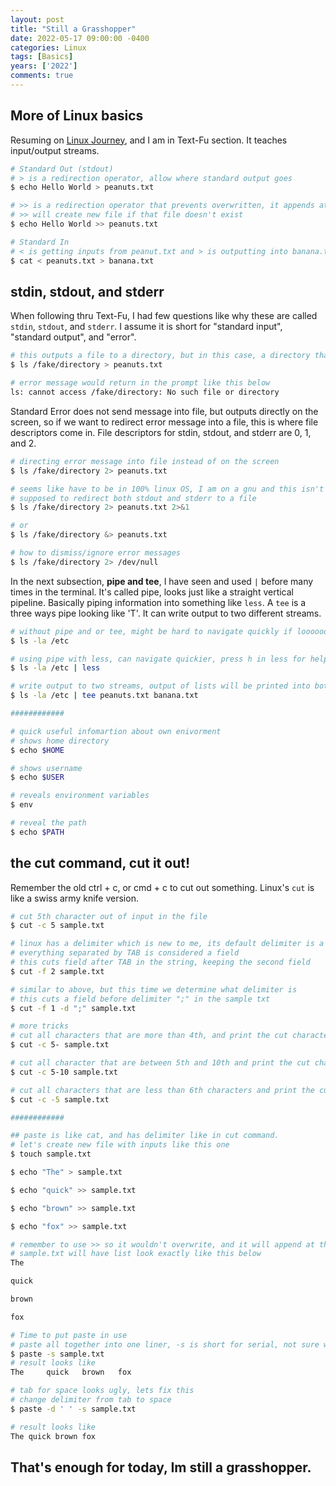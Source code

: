 ```yaml
---
layout: post
title: "Still a Grasshopper"
date: 2022-05-17 09:00:00 -0400
categories: Linux
tags: [Basics]
years: ['2022']
comments: true
---
```


## More of Linux basics

Resuming on [Linux Journey][Linux Journey], and I am in Text-Fu section. It teaches input/output streams. 

```bash
# Standard Out (stdout)
# > is a redirection operator, allow where standard output goes
$ echo Hello World > peanuts.txt

# >> is a redirection operator that prevents overwritten, it appends at end of the file
# >> will create new file if that file doesn't exist
$ echo Hello World >> peanuts.txt

# Standard In
# < is getting inputs from peanut.txt and > is outputting into banana.txt
$ cat < peanuts.txt > banana.txt

```

## stdin, stdout, and stderr

When following thru Text-Fu, I had few questions like why these are called `stdin`, `stdout`, and `stderr`. I assume it is short for "standard input", "standard output", and "error".

```bash
# this outputs a file to a directory, but in this case, a directory that doesn't exist
$ ls /fake/directory > peanuts.txt

# error message would return in the prompt like this below
ls: cannot access /fake/directory: No such file or directory

```

Standard Error does not send message into file, but outputs directly on the screen, so if we want to redirect error message into a file, this is where file descriptors come in. File descriptors for stdin, stdout, and stderr are 0, 1, and 2. 

```bash
# directing error message into file instead of on the screen
$ ls /fake/directory 2> peanuts.txt

# seems like have to be in 100% linux OS, I am on a gnu and this isn't working for me
# supposed to redirect both stdout and stderr to a file
$ ls /fake/directory 2> peanuts.txt 2>&1

# or 
$ ls /fake/directory &> peanuts.txt

# how to dismiss/ignore error messages
$ ls /fake/directory 2> /dev/null
```

In the next subsection, **pipe and tee**,  I have seen and used `|` before many times in the terminal. It's called pipe, looks just like a straight vertical pipeline. Basically piping information into something like `less`. A `tee` is a three ways pipe looking like 'T'. It can write output to two different streams.

```bash
# without pipe and or tee, might be hard to navigate quickly if loooooong list
$ ls -la /etc

# using pipe with less, can navigate quickier, press h in less for help
$ ls -la /etc | less

# write output to two streams, output of lists will be printed into both files. 
$ ls -la /etc | tee peanuts.txt banana.txt

############

# quick useful infomartion about own enivorment
# shows home directory
$ echo $HOME

# shows username
$ echo $USER

# reveals environment variables
$ env

# reveal the path
$ echo $PATH
```

## the cut command, cut it out!

Remember the old ctrl + c, or cmd + c to cut out something. Linux's `cut` is like a swiss army knife version. 


```bash
# cut 5th character out of input in the file
$ cut -c 5 sample.txt

# linux has a delimiter which is new to me, its default delimiter is a TAB
# everything separated by TAB is considered a field
# this cuts field after TAB in the string, keeping the second field
$ cut -f 2 sample.txt

# similar to above, but this time we determine what delimiter is
# this cuts a field before delimiter ";" in the sample txt
$ cut -f 1 -d ";" sample.txt

# more tricks
# cut all characters that are more than 4th, and print the cut characters
$ cut -c 5- sample.txt

# cut all character that are between 5th and 10th and print the cut characters
$ cut -c 5-10 sample.txt

# cut all characters that are less than 6th characters and print the cut characters
$ cut -c -5 sample.txt

############

## paste is like cat, and has delimiter like in cut command. 
# let's create new file with inputs like this one
$ touch sample.txt

$ echo "The" > sample.txt

$ echo "quick" >> sample.txt

$ echo "brown" >> sample.txt

$ echo "fox" >> sample.txt

# remember to use >> so it wouldn't overwrite, and it will append at the end
# sample.txt will have list look exactly like this below
The 

quick

brown

fox

# Time to put paste in use
# paste all together into one liner, -s is short for serial, not sure what that means ¯\_(ツ)_/¯ 
$ paste -s sample.txt
# result looks like 
The     quick   brown   fox

# tab for space looks ugly, lets fix this
# change delimiter from tab to space
$ paste -d ' ' -s sample.txt

# result looks like
The quick brown fox

```

## That's enough for today, Im still a grasshopper. 


[Linux Journey]:https://linuxjourney.com